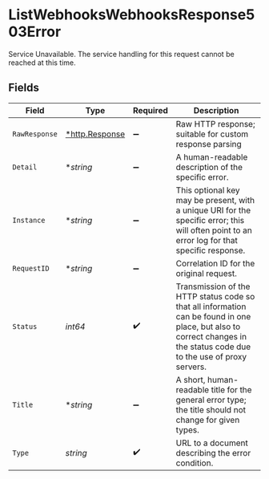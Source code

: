 # ListWebhooksWebhooksResponse503Error

Service Unavailable. The service handling for this request cannot be reached at this time.


## Fields

| Field                                                                                                                                                                   | Type                                                                                                                                                                    | Required                                                                                                                                                                | Description                                                                                                                                                             |
| ----------------------------------------------------------------------------------------------------------------------------------------------------------------------- | ----------------------------------------------------------------------------------------------------------------------------------------------------------------------- | ----------------------------------------------------------------------------------------------------------------------------------------------------------------------- | ----------------------------------------------------------------------------------------------------------------------------------------------------------------------- |
| `RawResponse`                                                                                                                                                           | [*http.Response](https://pkg.go.dev/net/http#Response)                                                                                                                  | :heavy_minus_sign:                                                                                                                                                      | Raw HTTP response; suitable for custom response parsing                                                                                                                 |
| `Detail`                                                                                                                                                                | **string*                                                                                                                                                               | :heavy_minus_sign:                                                                                                                                                      | A human-readable description of the specific error.                                                                                                                     |
| `Instance`                                                                                                                                                              | **string*                                                                                                                                                               | :heavy_minus_sign:                                                                                                                                                      | This optional key may be present, with a unique URI for the specific error; this will often point to an error log for that specific response.                           |
| `RequestID`                                                                                                                                                             | **string*                                                                                                                                                               | :heavy_minus_sign:                                                                                                                                                      | Correlation ID for the original request.                                                                                                                                |
| `Status`                                                                                                                                                                | *int64*                                                                                                                                                                 | :heavy_check_mark:                                                                                                                                                      | Transmission of the HTTP status code so that all information can be found in one place, but also to correct changes in the status code due to the use of proxy servers. |
| `Title`                                                                                                                                                                 | **string*                                                                                                                                                               | :heavy_minus_sign:                                                                                                                                                      | A short, human-readable title for the general error type; the title should not change for given types.                                                                  |
| `Type`                                                                                                                                                                  | *string*                                                                                                                                                                | :heavy_check_mark:                                                                                                                                                      | URL to a document describing the error condition.                                                                                                                       |
